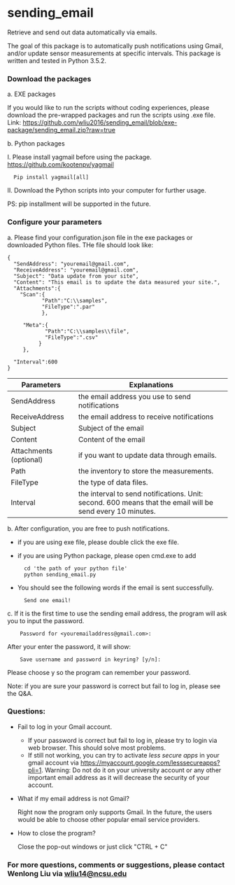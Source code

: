 # sending_email
Retrieve and send out data automatically via emails.


The goal of this package is to automatically push notifications using Gmail, and/or update sensor measurements at specific intervals.
This package is written and tested in Python 3.5.2.  


### Download the packages


a. EXE packages

   If you would like to run the scripts without coding experiences, please download the pre-wrapped packages and run the scripts using .exe file.
   Link: https://github.com/wliu2016/sending_email/blob/exe-package/sending_email.zip?raw=true
   
b. Python packages

   I. Please install yagmail before using the package. https://github.com/kootenpv/yagmail
   
      Pip install yagmail[all]
      
   II. Download the Python scripts into your computer for further usage.
   
   PS: pip installment will be supported in the future. 
   
### Configure your parameters

a. Please find your configuration.json file in the exe packages or downloaded Python files.  THe file should look like:

    {
      "SendAddress": "youremail@gmail.com",
      "ReceiveAddress": "youremail@gmail.com",
      "Subject": "Data update from your site",
      "Content": "This email is to update the data measured your site.",
      "Attachments":{
        "Scan":{
               "Path":"C:\\samples",
               "FileType":".par"
               },
    
         "Meta":{
                "Path":"C:\\samples\\file",
                "FileType":".csv"
              }
         },
  
      "Interval":600
    }
   | Parameters | Explanations|
   |------------------------|------------------------------------------------------------|
   |SendAddress|  the email address you use to send notifications|   
   |ReceiveAddress| the email address to receive notifications|  
   |Subject | Subject of the email|
   |Content | Content of the email |
   |Attachments (optional) | if you want to update data through emails. |
   |Path | the inventory to store the measurements.|
   |FileType | the type of data files. | 
   |Interval | the interval to send notifications. Unit: second. 600 means that the email will be send every 10 minutes.|
   
b. After configuration, you are free to push notifications.

* if you are using exe file, please double click the exe file.
* if you are using Python package, please open cmd.exe to add

        cd 'the path of your python file'
        python sending_email.py
* You should see the following words if the email is sent successfully. 
 
        Send one email! 

c. If it is the first time to use the sending email address, the program will ask you to input the password.  

        Password for <youremailaddress@gmail.com>:
   After your enter the password, it will show:
      
        Save username and password in keyring? [y/n]:
   Please choose y so the program can remember your password.
             
Note: if you are sure your password is correct but fail to log in, please see the Q&A.

### Questions:
- Fail to log in your Gmail account.

    * If your password is correct but fail to log in, please try to login via web browser. This should solve most problems.
    * If still not working, you can try to activate _less secure apps_ in your gmail account via https://myaccount.google.com/lesssecureapps?pli=1. 
Warning: Do not do it on your university account or any other important email address as it will decrease the security of your account. 

- What if my email address is not Gmail?

    Right now the program only supports Gmail.  In the future, the users would be able to choose other popular email service providers.

- How to close the program?

  Close the pop-out windows or just click "CTRL + C"

  
### For more questions, comments or suggestions, please contact Wenlong Liu via wliu14@ncsu.edu
